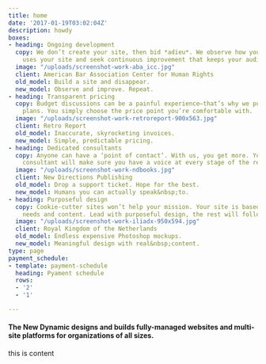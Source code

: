 ```yaml
---
title: home
date: '2017-01-19T03:02:04Z'
description: howdy
boxes:
- heading: Ongoing development
  copy: We don’t create your site, then bid *adieu*. We observe how your audience
    uses your site and seek continuous improvement that keeps your audience returning.
  image: "/uploads/screenshot-work-aba_icc.jpg"
  client: American Bar Association Center for Human Rights
  old_model: Build a site and disappear.
  new_model: Observe and improve. Repeat.
- heading: Transparent pricing
  copy: Budget discussions can be a painful experience—that’s why we publish our price
    plans. You simply choose the price point you’re comfortable with.
  image: "/uploads/screenshot-work-retroreport-900x563.jpg"
  client: Retro Report
  old_model: Inaccurate, skyrocketing invoices.
  new_model: Simple, predictable pricing.
- heading: Dedicated consultants
  copy: Anyone can have a ‘point of contact’. With us, you get more. Your dedicated
    consultant will make sure you have a voice at every stage of the relationship.
  image: "/uploads/screenshot-work-ndbooks.jpg"
  client: New Directions Publishing
  old_model: Drop a support ticket. Hope for the best.
  new_model: Humans you can actually speak&nbsp;to.
- heading: Purposeful design
  copy: Cookie-cutter sites won’t help your mission. Your site is based on your specific
    needs and content. Lead with purposeful design, the rest will follow.
  image: "/uploads/screenshot-work-iliadx-950x594.jpg"
  client: Royal Kingdom of the Netherlands
  old_model: Endless expensive Photoshop mockups.
  new_model: Meaningful design with real&nbsp;content.
type: page
payment_schedule:
- template: payment-schedule
  heading: Pyament schedule
  rows:
  - '2'
  - '1'

---
```

#### The New Dynamic designs and builds fully-managed websites and multi-site platforms for organizations of all sizes.

this is content